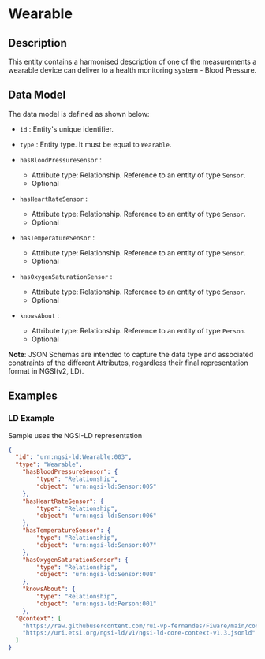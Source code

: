 # Wearable

## Description

This entity contains a harmonised description of one of the measurements a wearable device can deliver to a health monitoring system - Blood Pressure.

## Data Model

The data model is defined as shown below:

-   `id` : Entity's unique identifier.

-   `type` : Entity type. It must be equal to `Wearable`.

-   `hasBloodPressureSensor` : 
    -   Attribute type: Relationship. Reference to an entity of type `Sensor`.
    -   Optional

-   `hasHeartRateSensor` : 
    -   Attribute type: Relationship. Reference to an entity of type `Sensor`.
    -   Optional

-   `hasTemperatureSensor` : 
    -   Attribute type: Relationship. Reference to an entity of type `Sensor`.
    -   Optional

-   `hasOxygenSaturationSensor` : 
    -   Attribute type: Relationship. Reference to an entity of type `Sensor`.
    -   Optional

-   `knowsAbout` : 
    -   Attribute type: Relationship. Reference to an entity of type `Person`.
    -   Optional



**Note**: JSON Schemas are intended to capture the data type and associated
constraints of the different Attributes, regardless their final representation
format in NGSI(v2, LD).

## Examples

### LD Example

Sample uses the NGSI-LD representation

```json
{
  "id": "urn:ngsi-ld:Wearable:003",
  "type": "Wearable",
    "hasBloodPressureSensor": {
        "type": "Relationship",
        "object": "urn:ngsi-ld:Sensor:005"
    },
    "hasHeartRateSensor": {
        "type": "Relationship",
        "object": "urn:ngsi-ld:Sensor:006"
    },
    "hasTemperatureSensor": {
        "type": "Relationship",
        "object": "urn:ngsi-ld:Sensor:007"
    },
    "hasOxygenSaturationSensor": {
        "type": "Relationship",
        "object": "urn:ngsi-ld:Sensor:008"
    },
    "knowsAbout": {
        "type": "Relationship",
        "object": "urn:ngsi-ld:Person:001"
    },
  "@context": [
    "https://raw.githubusercontent.com/rui-vp-fernandes/Fiware/main/context.jsonld",
    "https://uri.etsi.org/ngsi-ld/v1/ngsi-ld-core-context-v1.3.jsonld"
  ]
}
```
